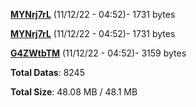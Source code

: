 [**MYNrj7rL**](/data/MYNrj7rL.txt) (11/12/22 - 04:52)- 1731 bytes

[**MYNrj7rL**](/data/MYNrj7rL.txt) (11/12/22 - 04:52)- 1731 bytes

[**G4ZWtbTM**](/data/G4ZWtbTM.txt) (11/12/22 - 04:52)- 3159 bytes

**Total Datas**: 8245

**Total Size**: 48.08 MB / 48.1 MB